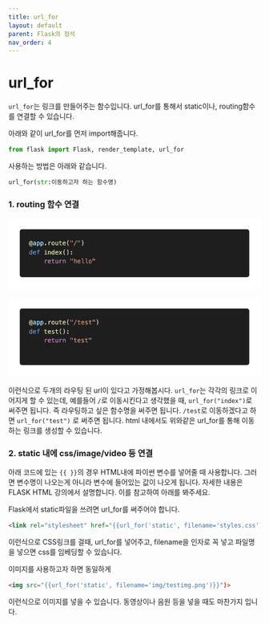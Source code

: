 ```yaml
---
title: url_for
layout: default
parent: Flask의 정석
nav_order: 4
---
```


# url_for

`url_for`는 링크를 만들어주는 함수입니다. url_for를 통해서 static이나, routing함수를 연결할 수 있습니다.

아래와 같이 url_for를 먼저 import해줍니다.

```python
from flask import Flask, render_template, url_for
```

사용하는 방법은 아래와 같습니다.

```python
url_for(str:이동하고자 하는 함수명)
```

### 1. routing 함수 연결

![./route_flask.png](./route_flask.png)

![./route_example2.png](./route_example2.png)

이런식으로 두개의 라우팅 된 url이 있다고 가정해봅시다. `url_for`는 각각의 링크로 이어지게 할 수 있는데, 예를들어 `/`로 이동시킨다고 생각했을 때, `url_for("index")`로 써주면 됩니다. 즉 라우팅하고 싶은 함수명을 써주면 됩니다. `/test`로 이동하겠다고 하면 `url_for("test")` 로 써주면 됩니다. html 내에서도 위와같은 url_for를 통해 이동하는 링크를 생성할 수 있습니다.

### 2. static 내에 css/image/video 등 연결

아래 코드에 있는 `{{ }}`의 경우  HTML내에 파이썬 변수를 넣어줄 때 사용합니다. 그러면 변수명이 나오는게 아니라 변수에 들어있는 값이 나오게 됩니다. 자세한 내용은 FLASK HTML 강의에서 설명합니다. 이를 참고하여 아래를 봐주세요.

Flask에서 static파일을 쓰려면 url_for를 써주어야 합니다.

```html
<link rel="stylesheet" href="{{url_for('static', filename='styles.css')}}">
```

이런식으로 CSS링크를 걸때, url_for를 넣어주고, filename을 인자로 꼭 넣고 파일명을 넣으면 css를 임베딩할 수 있습니다.

이미지를 사용하고자 하면 동일하게

```html
<img src="{{url_for('static', filename='img/testimg.png')}}")>
```

이런식으로 이미지를 넣을 수 있습니다. 동영상이나 음원 등을 넣을 때도 마찬가지 입니다.